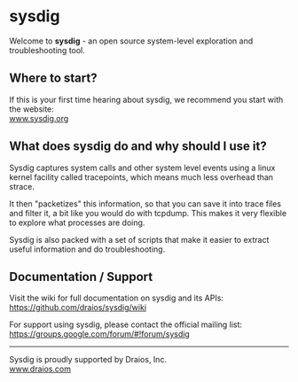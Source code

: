 sysdig
======

Welcome to **sysdig** - an open source system-level exploration and troubleshooting tool. 

Where to start?
---
If this is your first time hearing about sysdig, we recommend you start with the website:  
www.sysdig.org


What does sysdig do and why should I use it?
---
Sysdig captures system calls and other system level events using a linux kernel facility called tracepoints, which means much less overhead than strace.

It then "packetizes" this information, so that you can save it into trace files and filter it, a bit like you would do with tcpdump. This makes it very flexible to explore what processes are doing.

Sysdig is also packed with a set of scripts that make it easier to extract useful information and do troubleshooting.

Documentation / Support
---
Visit the wiki for full documentation on sysdig and its APIs:  
https://github.com/draios/sysdig/wiki

For support using sysdig, please contact the official mailing list:  
https://groups.google.com/forum/#!forum/sysdig  


---
Sysdig is proudly supported by Draios, Inc.  
www.draios.com
